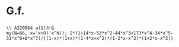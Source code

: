 # G.f.



```PARI:G.f.:
\\ A220864 a(1)から
my(N=66, x='x+O('x^N)); 2*(1+14*x-53*x^2-44*x^3+171*x^4-34*x^5-31*x^6+8*x^7)/((1-x)*(1+x)*(1-4*x+x^2)*(1-2*x-x^2)*(1+2*x-x^2))
```
